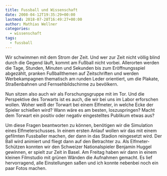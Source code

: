 ```yaml
---
title: Fussball und Wissenschaft
date: 2008-04-12T19:35:29+00:00
lastmod: 2018-07-28T16:49:27+00:00
author: Mathias Wellner
categories:
  - wissenschaft
tags:
  - fussball
---
```

Wir schwimmen mit dem Strom der Zeit. Und wer zur Zeit nicht völlig blind durch die Gegend läuft, kommt am Fußball nicht vorbei. Allerorten werden die Tage, Stunden, Minuten und Sekunden bis zum Eröffnungsspiel abgezählt, pranken Fußballthemen auf Zeitschriften und werden Werbekampagnen thematisch am runden Leder orientiert, um die Plakate, Straßenbahnen und Fernsehbildschirme zu bevölkern.

Nun sitzen also auch wir als Forschungsgruppe mit im Tor. Und die Perspektive des Torwarts ist es auch, die wir bei uns im Labor erforschen wollen. Woher weiß der Torwart bei einem Elfmeter, in welche Ecke der Spieler schießen wird? Wann wäre es am besten, loszuspringen? Macht dem Torwart ein positiv oder negativ eingestelltes Publikum etwas aus?

Um diese Fragen beantworten zu können, benötigen wir die Simulation eines Elfmeterschusses. In einem ersten Anlauf wollen wir das mit einem gefilmten Fussballer machen, der dann in das Stadion reingesetzt wird. Der Ball wird animiert und fliegt dann auf den Betrachter zu. Als Elfmeter-Schützen konnten wir den Schweizer Nationalspieler Benjamin Huggel gewinnen, er spielt zur Zeit in Basel. Am Freitag haben wir dann in einem kleinen Filmstudio mit grünen Wänden die Aufnahmen gemacht. Es lief hervorragend, alle Einstellungen saßen und ich konnte nebenbei noch ein paar Fotos machen.
